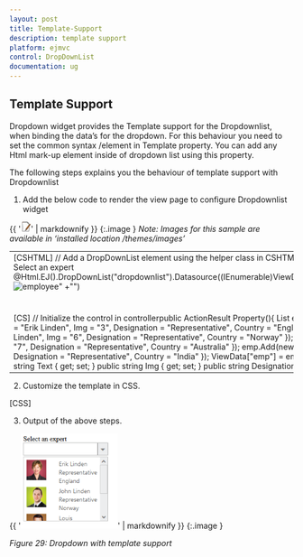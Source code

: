```yaml
---
layout: post
title: Template-Support
description: template support
platform: ejmvc
control: DropDownList
documentation: ug
---
```


## Template Support

Dropdown widget provides the Template support for the Dropdownlist, when binding the data’s for the dropdown. For this behaviour you need to set the common syntax /element in Template property. You can add any Html mark-up element inside of dropdown list using this property.

The following steps explains you the behaviour of template support with Dropdownlist

1. Add the below code to render the view page to configure Dropdownlist widget

{{ '![C:/Users/ApoorvahR/Desktop/Note.png](Template-Support_images/Template-Support_img1.png)' | markdownify }}
{:.image }
_Note: Images for this sample are available in ‘installed location /themes/images’_ 




<table>
<tr>
<td>
[CSHTML]   // Add a DropDownList element using the helper class in CSHTML<div class="control"><div class="ctrllabel">Select an expert</div>@Html.EJ().DropDownList("dropdownlist").Datasource((IEnumerable<EmpData>)ViewData["emp"]).Width("200px").Template("<img class='eimg' src='../images/Employee/${eimg}.png' alt='employee' height='50px' width='50px'/>" +"<div class="customalign"><div class='ename'> ${Text} </div><div class='desig'> ${Designation} </div><div class='cont'> ${Country} </div></div>")</div></td></tr>
<tr>
<td>
[CS]  // Initialize the control in controllerpublic ActionResult Property(){             List<EmpData> emp = new List<EmpData>();   emp.Add(new EmpData() { Text = "Erik Linden", Img = "3", Designation = "Representative", Country = "England" });   emp.Add(new EmpData() { Text = "John Linden", Img = "6", Designation = "Representative", Country = "Norway" });   emp.Add(new EmpData() { Text = "Louis", Img = "7", Designation = "Representative", Country = "Australia" });   emp.Add(new EmpData() { Text = "Lawrence", Img = "8", Designation = "Representative", Country = "India" });   ViewData["emp"] = emp;   return View();}public class EmpData{ public string Text { get; set; } public string Img { get; set; } public string Designation { get; set; } public string Country { get; set; }}</td></tr>
</table>




2. Customize the template in CSS. 


[CSS]  

  <style type="text/css">

        .customalign {

            display: inline;

            float: right;

        }

    </style>



3. Output of the above steps.


{{ '![](Template-Support_images/Template-Support_img2.png)' | markdownify }}
{:.image }


_Figure 29: Dropdown with template support_  

